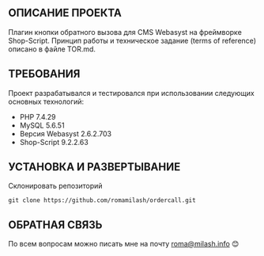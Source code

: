 ОПИСАНИЕ ПРОЕКТА
----------------

Плагин кнопки обратного вызова для CMS Webasyst на фреймворке Shop-Script. Принцип работы и техническое задание (terms of reference) описано в файле TOR.md.

ТРЕБОВАНИЯ
----------

Проект разрабатывался и тестировался при использовании следующих основных технологий:
* PHP 7.4.29
* MySQL 5.6.51
* Версия Webasyst 2.6.2.703
* Shop-Script 9.2.2.63

УСТАНОВКА И РАЗВЕРТЫВАНИЕ
-------------------------

Склонировать репозиторий
~~~
git clone https://github.com/romamilash/ordercall.git
~~~

ОБРАТНАЯ СВЯЗЬ
--------------
По всем вопросам можно писать мне на почту roma@milash.info :blush: